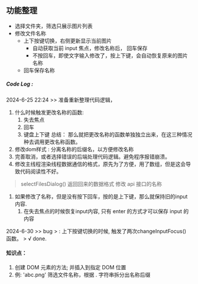## 功能整理
- 选择文件夹，筛选只展示图片列表
- 修改文件名称
  - 上下按键切换，右侧更新显示当前图片
    - 自动获取当前 input 焦点，修改名称后， 回车保存
    - 不按回车，即使文字输入修改了，按上下键，会自动恢复原来的图片名称
  - 回车保存名称

##### Code Log :
2024-6-25 22:24 >>
准备重新整理代码逻辑，
1. 什么时候触发更改名称的函数:
   1. 失去焦点
   2. 回车
   3. 键盘上下键
  总结： 那么就把更改名称的函数单独独立出来，在这三种情况种去调用更改名称函数。
1. 修改dom样式 : 分离名称的后缀名，以方便修改名称
2. 完善取消，或者选择错误的后端处理代码逻辑。避免程序报错崩溃。
3. 修改主线程渲染线程数据通信的格式，原先为了方便，用了数组，但是这会导致代码阅读性不好。
  > selectFilesDialog() 返回回来的数据格式
  > 修改 api 接口的名称
1. 如果修改了名称，但是没有按下回车，按的是上下键，那么就保持旧的input内容.
   1. 在失去焦点的时候恢复input内容, 只有 enter 的方式才可以保存 input 的内容

2024-6-30 >>
bug > : 上下按键切换的时候, 触发了两次changeInputFocus() 函数。 > √ done.

#### 知识点：
1. 创建 DOM 元素的方法; 并插入到指定 DOM 位置
2. 例: 'abc.png' 筛选文件名称，根据 . 字符串拆分出名称后缀